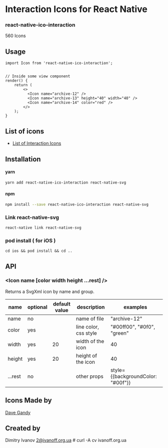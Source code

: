 # Interaction Icons for React Native

### react-native-ico-interaction

560 Icons

## Usage

```
import Icon from 'react-native-ico-interaction';


// Inside some view component
render() {
    return (
        <>
          <Icon name="archive-12" />
          <Icon name="archive-13" height="40" width="40" />
          <Icon name="archive-14" color="red" />
        </>
    );
}

```

## List of icons

- [List of Interaction Icons](http://ico.simpleness.org/pack/interaction)

## Installation

#### yarn

```bash
yarn add react-native-ico-interaction react-native-svg
```

#### npm

```bash
npm install --save react-native-ico-interaction react-native-svg
```

### Link react-native-svg

```bash
react-native link react-native-svg
```

### pod install ( for iOS )

```
cd ios && pod install && cd ..
```

## API

### <Icon name [color width height ...rest] />

Returns a SvgXml icon by name and group.

 name | optional | default value | description | examples
------|----------|---------------|-------------|---------
name | no |  | name of file | "archive-12"
color | yes | | line color, css style | "#00ff00", "#0f0", "green"
width | yes | 20 | width of the icon | 40
height | yes | 20 | height of the icon | 40
...rest | no | | other props | style={{backgroundColor: "#00f"}}

## Icons Made by

[Dave Gandy](https://www.flaticon.com/authors/dave-gandy)

## Created by

Dimitry Ivanov <2@ivanoff.org.ua> # curl -A cv ivanoff.org.ua
